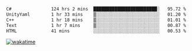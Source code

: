 <!--START_SECTION:waka-->

```txt
C#               124 hrs 2 mins  ████████████████████████░   95.72 %
UnityYaml        1 hr 33 mins    ▒░░░░░░░░░░░░░░░░░░░░░░░░   01.20 %
C++              1 hr 18 mins    ▒░░░░░░░░░░░░░░░░░░░░░░░░   01.01 %
Text             1 hr 7 mins     ▒░░░░░░░░░░░░░░░░░░░░░░░░   00.87 %
HTML             41 mins         ░░░░░░░░░░░░░░░░░░░░░░░░░   00.53 %
```

<!--END_SECTION:waka-->
[![wakatime](https://wakatime.com/badge/user/6c2f442e-41b4-42e3-bc06-d5d8203ad1da.svg)](https://wakatime.com/@6c2f442e-41b4-42e3-bc06-d5d8203ad1da)
